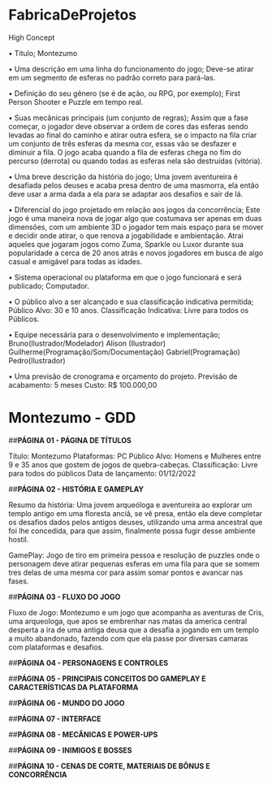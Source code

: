 # FabricaDeProjetos


High Concept

• Titulo; Montezumo

• Uma descrição em uma linha do funcionamento do jogo; Deve-se atirar em um segmento de esferas no padrão correto para pará-las.

• Definição do seu gênero (se é de ação, ou RPG, por exemplo); First Person Shooter e Puzzle em tempo real.

• Suas mecânicas principais (um conjunto de regras); Assim que a fase começar, o jogador deve observar a ordem de cores das esferas sendo levadas ao final do caminho e atirar outra esfera, se o impacto na fila criar um conjunto de três esferas da mesma cor, essas vão se desfazer e diminuir a fila. O jogo acaba quando a fila de esferas chega no fim do percurso (derrota) ou quando todas as esferas nela são destruídas (vitória).

• Uma breve descrição da história do jogo; Uma jovem aventureira é desafiada pelos deuses e acaba presa dentro de uma masmorra, ela então deve usar a arma dada a ela para se adaptar aos desafios e sair de lá.

• Diferencial do jogo projetado em relação aos jogos da concorrência; Este jogo é uma maneira nova de jogar algo que costumava ser apenas em duas dimensões, com um ambiente 3D o jogador tem mais espaço para se mover e decidir onde atirar, o que renova a jogabilidade e ambientação. Atrai aqueles que jogaram jogos como Zuma, Sparkle ou Luxor durante sua popularidade a cerca de 20 anos atrás e novos jogadores em busca de algo casual e amigável para todas as idades.

• Sistema operacional ou plataforma em que o jogo funcionará e será publicado; Computador.

• O público alvo a ser alcançado e sua classificação indicativa permitida; Público Alvo: 30 e 10 anos. Classificação Indicativa: Livre para todos os Públicos.

• Equipe necessária para o desenvolvimento e implementação; Bruno(Ilustrador/Modelador) Alison (Ilustrador) Guilherme(Programação/Som/Documentação) Gabriel(Programação) Pedro(Ilustrador)

• Uma previsão de cronograma e orçamento do projeto.
 Previsão de acabamento: 5 meses
 Custo: R$ 100.000,00
 
 
 
 
 
 # **Montezumo - GDD**

##**PÁGINA 01 - PÁGINA DE TÍTULOS**

Título: Montezumo
Plataformas: PC
Público Alvo: Homens e Mulheres entre 9 e 35 anos que gostem de jogos de quebra-cabeças.
Classificação: Livre para todos do públicos
Data de lançamento: 01/12/2022

##**PÁGINA 02 - HISTÓRIA E GAMEPLAY**

Resumo da história: Uma jovem arqueóloga e aventureira ao explorar um templo antigo em uma floresta anciã, se vê presa, então ela deve completar os desafios dados pelos antigos deuses, utilizando uma arma ancestral que foi lhe concedida, para que assim, finalmente possa fugir desse ambiente hostil.

GamePlay: Jogo de tiro em primeira pessoa e resolução de puzzles onde o personagem deve atirar pequenas esferas em uma fila para que se somem tres delas de uma mesma cor para assim somar pontos e avancar nas fases.

##**PÁGINA 03 - FLUXO DO JOGO**

Fluxo de Jogo: Montezumo e um jogo que acompanha as aventuras de Cris, uma arqueologa, que apos se embrenhar nas matas da america central desperta a ira de uma antiga deusa que a desafia a jogando em um templo a muito abandonado, fazendo com que ela passe por diversas camaras com plataformas e desafios. 


##**PÁGINA 04 - PERSONAGENS E CONTROLES**



##**PÁGINA 05 - PRINCIPAIS CONCEITOS DO GAMEPLAY E CARACTERÍSTICAS DA PLATAFORMA**



##**PÁGINA 06 - MUNDO DO JOGO**



##**PÁGINA 07 - INTERFACE**



##**PÁGINA 08 - MECÂNICAS E POWER-UPS**



##**PÁGINA 09 - INIMIGOS E BOSSES**



##**PÁGINA 10 - CENAS DE CORTE, MATERIAIS DE BÔNUS E CONCORRÊNCIA**

